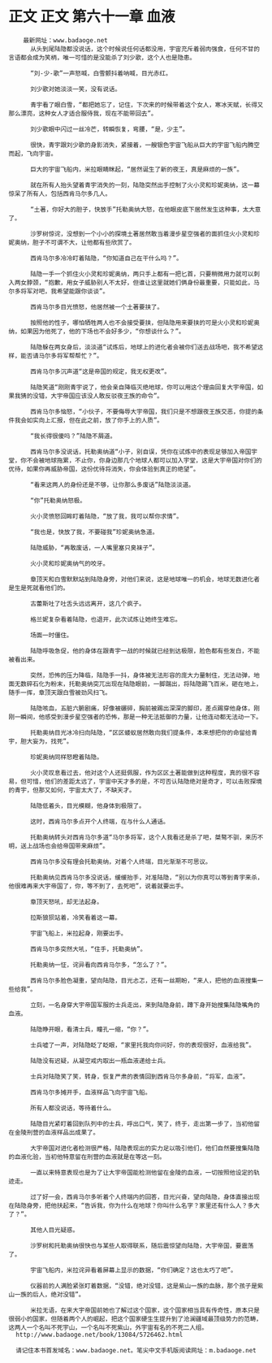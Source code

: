 # 正文 正文 第六十一章 血液
        最新网址：www.badaoge.net
          从头到尾陆隐都没说话，这个时候说任何话都没用，宇宙充斥着弱肉强食，任何不甘的言语都会成为笑柄，唯一可惜的是没能杀了刘少歌，这个人也是隐患。
      
          “刘-少-歌”一声怒喊，白雪颤抖着呐喊，目光赤红。
      
          刘少歌对她淡淡一笑，没有说话。
      
          青宇看了眼白雪，“都把她忘了，记住，下次来的时候带着这个女人，寒冰天赋，长得又那么漂亮，这种女人才适合服侍我，现在不能带回去”。
      
          刘少歌眼中闪过一丝冷芒，转瞬恢复，弯腰，“是，少主”。
      
          很快，青宇跟刘少歌的身影消失，紧接着，一艘银色宇宙飞船从巨大的宇宙飞船内腾空而起，飞向宇宙。
      
          巨大的宇宙飞船内，米拉眼睛眯起，“居然诞生了新的夜王，真是麻烦的一族”。
      
          就在所有人抬头望着青宇消失的一刻，陆隐突然出手控制了火小灵和珍妮奥纳，这一幕惊呆了所有人，包括西肯马尔多几人。
      
          “土著，你好大的胆子，快放手”托勒奥纳大怒，在他眼皮底下居然发生这种事，太大意了。
      
          沙罗树惊诧，没想到一个小小的探境土著居然敢当着漫步星空强者的面抓住火小灵和珍妮奥纳，胆子不可谓不大，让他都有些欣赏了。
      
          西肯马尔多冷冷盯着陆隐，“你知道自己在干什么吗？”。
      
          陆隐一手一个抓住火小灵和珍妮奥纳，两只手上都有一把匕首，只要稍微用力就可以刺入两女脖颈，“抱歉，用女子威胁别人不太好，但谁让这里就她们俩身份最重要，只能如此，马尔多将军对吧，我希望能跟你谈谈”。
      
          西肯马尔多目光愤怒，他居然被一个土著要挟了。
      
          按照他的性子，哪怕牺牲两人也不会接受要挟，但陆隐用来要挟的可是火小灵和珍妮奥纳，如果因为他死了，他的下场也不会好多少，“你想谈什么？”。
      
          陆隐躲在两女身后，淡淡道“试炼后，地球上的进化者会被你们送去战场吧，我不希望这样，能否请马尔多将军帮帮忙？”。
      
          西肯马尔多沉声道“这是帝国的规定，我无权更改”。
      
          陆隐笑道“刚刚青宇说了，他会亲自降临灭绝地球，你可以用这个理由回复大宇帝国，如果我猜的没错，大宇帝国应该没人敢反驳夜王族的命令”。
      
          西肯马尔多恼怒，“小伙子，不要侮辱大宇帝国，我们只是不想跟夜王族交恶，你提的条件我会如实向上汇报，但在此之前，放了你手上的人质”。
      
          “我长得很傻吗？”陆隐不屑道。
      
          西肯马尔多没说话，托勒奥纳道“小子，别自误，凭你在试炼中的表现足够加入帝国宇堂，你不会被地球拖累，不止你，你身边那几个地球人都可以加入宇堂，这是大宇帝国对你们的优待，如果你再威胁帝国，这份优待将消失，你会体验到真正的绝望”。
      
          “看来这两人的身份还是不够，让你那么多废话”陆隐淡淡道。
      
          “你”托勒奥纳怒极。
      
          火小灵愤怒回眸盯着陆隐，“放了我，我可以帮你求情”。
      
          “我也是，快放了我，不要碰我”珍妮奥纳急道。
      
          陆隐威胁，“再敢废话，一人嘴里塞只臭袜子”。
      
          火小灵和珍妮奥纳气的咬牙。
      
          章顶天和白雪默默站到陆隐身旁，对他们来说，这是地球唯一的机会，地球无数进化者是生是死就看他们的。
      
          古蕾斯吐了吐舌头远远离开，这几个疯子。
      
          格兰妮复杂看着陆隐，也退开，此次试炼让她终生难忘。
      
          场面一时僵住。
      
          陆隐呼吸急促，他的身体在跟青宇一战的时候就已经到达极限，脸色都有些发白，不能被看出来。
      
          突然，恐怖的压力降临，陆隐手一抖，身体被无法形容的庞大力量制住，无法动弹，地面无数碎石化为粉末，托勒奥纳突兀出现在陆隐眼前，一脚踹出，将陆隐踢飞百米，砸在地上，随手一挥，章顶天跟白雪被劲风扫飞。
      
          陆隐咳血，五脏六腑剧痛，好像被碾碎，胸前被踢出深深的脚印，差点踢穿他身体，刚刚一瞬间，他感受到漫步星空强者的恐怖，那是一种无法抵御的力量，让他连动都无法动一下。
      
          托勒奥纳目光冰冷扫向陆隐，“区区蝼蚁居然敢向我们提条件，本来想把你的命留给青宇，胆大妄为，找死”。
      
          珍妮奥纳同样怒瞪着陆隐。
      
          火小灵叹息看过去，他对这个人还挺佩服，作为区区土著能做到这种程度，真的很不容易，但可惜，他们的差距太远了，宇宙中天才多的是，不可否认陆隐绝对是奇才，可以击败探境的青宇，但那又如何，宇宙太大了，不缺天才。
      
          陆隐低着头，目光模糊，他身体到极限了。
      
          这时，西肯马尔多点开个人终端，在与什么人通话。
      
          托勒奥纳转头对西肯马尔多道“马尔多将军，这个人我看还是杀了吧，桀骜不驯，来历不明，送上战场也会给帝国带来麻烦”。
      
          西肯马尔多没有理会托勒奥纳，对着个人终端，目光渐渐不可思议。
      
          托勒奥纳见西肯马尔多没说话，缓缓抬手，对准陆隐，“别以为你真可以等到青宇来杀，他很难再来大宇帝国了，你，等不到了，去死吧”，说着就要出手。
      
          章顶天怒吼，却无法起身。
      
          拉斯狼狈站着，冷笑看着这一幕。
      
          宇宙飞船上，米拉起身，刚要出手。
      
          西肯马尔多突然大吼，“住手，托勒奥纳”。
      
          托勒奥纳一怔，诧异看向西肯马尔多，“怎么了？”。
      
          西肯马尔多脸色凝重，望向陆隐，目光忐忑，还有一丝期盼，“来人，把他的血液搜集一些给我”。
      
          立刻，一名身穿大宇帝国军服的士兵走出，来到陆隐身前，蹲下身开始搜集陆隐嘴角的血液。
      
          陆隐睁开眼，看清士兵，瞳孔一缩，“你？”。
      
          士兵嘘了一声，对陆隐眨了眨眼，“家里托我向你问好，你的表现很好，血液给我”。
      
          陆隐没有迟疑，从凝空戒内取出一瓶血液递给士兵。
      
          士兵对陆隐笑了笑，转身，恢复严肃的表情回到西肯马尔多身前，“将军，血液”。
      
          西肯马尔多摊开手，血液样品飞向宇宙飞船。
      
          所有人都没说话，等待着什么。
      
          陆隐目光紧盯着回到队列中的士兵，呼出口气，笑了，终于，走出第一步了，当初他留在金陵刑营的血液样品出成果了。
      
          大宇帝国对进化者检测很严格，陆隐表现出的实力足以吸引他们，他们自然要搜集陆隐的血液化验，当初他特意留在刑营的血液就是在等这一刻。
      
          一直以来特意表现也是为了让大宇帝国能检测他留在金陵的血液，一切按照他设定的轨迹走。
      
          过了好一会，西肯马尔多听着个人终端内的回答，目光兴奋，望向陆隐，身体直接出现在陆隐身旁，把他扶起来，“告诉我，你为什么在地球？你叫什么名字？家里还有什么人？多大了？”。
      
          其他人目光疑惑。
      
          沙罗树和托勒奥纳很快也与某些人取得联系，随后震惊望向陆隐，大宇帝国，要震荡了。
      
          宇宙飞船内，米拉诧异看着屏幕上显示的数据，“你们确定？这也太巧了吧”。
      
          仪器前的人满脸紧张盯着数据，“没错，绝对没错，这是紫山一族的血脉，那个孩子是紫山一族的后人，绝对没错”。
      
          米拉无语，在来大宇帝国前她也了解过这个国家，这个国家相当具有传奇性，原本只是很弱小的国家，但随着两个人的崛起，把这个国家硬生生提升到了沧澜疆域最顶级势力的范畴，这两人一个名叫不死宇山，一个名叫不死紫山，外宇宙有名的不死二人组。
      http://www.badaoge.net/book/13084/5726462.html
      
      请记住本书首发域名：www.badaoge.net。笔尖中文手机版阅读网址：m.badaoge.net